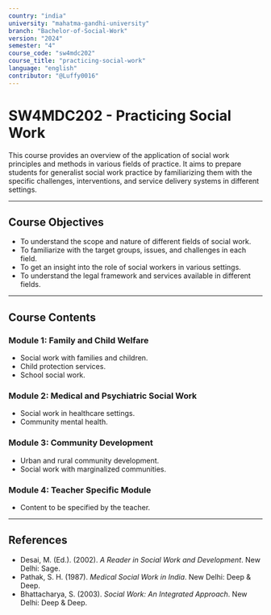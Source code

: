 ```yaml
---
country: "india"
university: "mahatma-gandhi-university"
branch: "Bachelor-of-Social-Work"
version: "2024"
semester: "4"
course_code: "sw4mdc202"
course_title: "practicing-social-work"
language: "english"
contributor: "@Luffy0016"
---
```

# SW4MDC202 - Practicing Social Work

This course provides an overview of the application of social work principles and methods in various fields of practice. It aims to prepare students for generalist social work practice by familiarizing them with the specific challenges, interventions, and service delivery systems in different settings.

---
## Course Objectives

* To understand the scope and nature of different fields of social work.
* To familiarize with the target groups, issues, and challenges in each field.
* To get an insight into the role of social workers in various settings.
* To understand the legal framework and services available in different fields.

---
## Course Contents

### Module 1: Family and Child Welfare
* Social work with families and children.
* Child protection services.
* School social work.

### Module 2: Medical and Psychiatric Social Work
* Social work in healthcare settings.
* Community mental health.

### Module 3: Community Development
* Urban and rural community development.
* Social work with marginalized communities.

### Module 4: Teacher Specific Module
* Content to be specified by the teacher.

---
## References
* Desai, M. (Ed.). (2002). *A Reader in Social Work and Development*. New Delhi: Sage.
* Pathak, S. H. (1987). *Medical Social Work in India*. New Delhi: Deep & Deep.
* Bhattacharya, S. (2003). *Social Work: An Integrated Approach*. New Delhi: Deep & Deep.